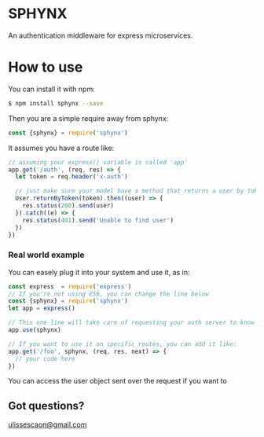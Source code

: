# SPHYNX

An authentication middleware for express microservices.

# How to use

You can install it with npm:


```bash
$ npm install sphynx --save

```

Then you are a simple require away from sphynx:

```javascript
const {sphynx} = require('sphynx')
```

It assumes you have a route like:

```javascript
// assuming your express() variable is called 'app'
app.get('/auth', (req, res) => {
  let token = req.header('x-auth')

  // just make sure your model have a method that returns a user by token
  User.returnByToken(token).then((user) => {
    res.status(200).send(user)
  }).catch((e) => {
    res.status(401).send('Unable to find user')
  })
})


```
### Real world example

You can easely plug it into your system and use it, as in:

```javascript
const express  = require('express')
// If you're not using ES6, you can change the line below 
const {sphynx} = require('sphynx')
let app = express()

// This one line will take care of requesting your auth server to know if the user is logged in
app.use(sphynx)

// If you want to use it on specific routes, you can add it like:
app.get('/foo', sphynx, (req, res, next) => {
  // your code here
})

```
You can access the user object sent over the request if you want to

## Got questions?

ulissescaon@gmail.com